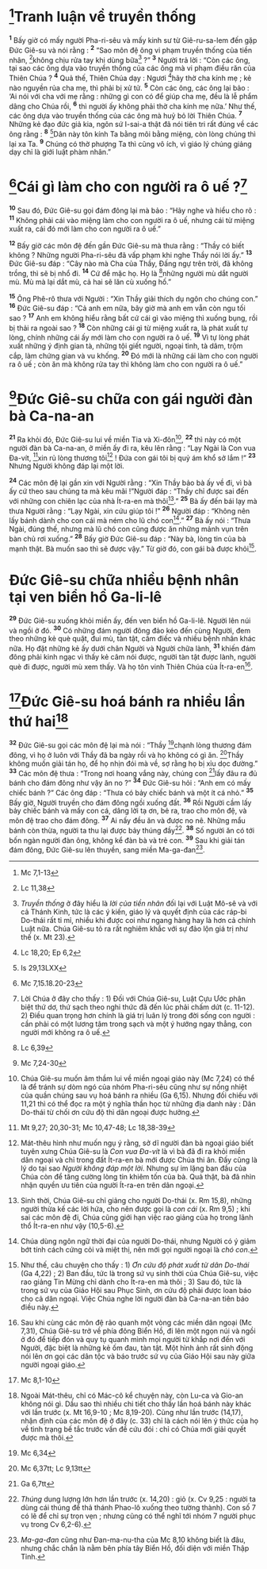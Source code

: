 # [^1*]Tranh luận về truyền thống
<sup><b>1</b></sup> Bấy giờ có mấy người Pha-ri-sêu và mấy kinh sư từ Giê-ru-sa-lem đến gặp Đức Giê-su và nói rằng : <sup><b>2</b></sup> “Sao môn đệ ông vi phạm truyền thống của tiền nhân, [^2*]không chịu rửa tay khi dùng bữa[^1] ?” <sup><b>3</b></sup> Người trả lời : “Còn các ông, tại sao các ông dựa vào truyền thống của các ông mà vi phạm điều răn của Thiên Chúa ? <sup><b>4</b></sup> Quả thế, Thiên Chúa dạy : Ngươi [^3*]hãy thờ cha kính mẹ ; kẻ nào nguyền rủa cha mẹ, thì phải bị xử tử. <sup><b>5</b></sup> Còn các ông, các ông lại bảo : ‘Ai nói với cha với mẹ rằng : những gì con có để giúp cha mẹ, đều là lễ phẩm dâng cho Chúa rồi, <sup><b>6</b></sup> thì người ấy không phải thờ cha kính mẹ nữa.’ Như thế, các ông dựa vào truyền thống của các ông mà huỷ bỏ lời Thiên Chúa. <sup><b>7</b></sup> Những kẻ đạo đức giả kia, ngôn sứ I-sai-a thật đã nói tiên tri rất đúng về các ông rằng : <sup><b>8</b></sup> [^4*]Dân này tôn kính Ta bằng môi bằng miệng, còn lòng chúng thì lại xa Ta. <sup><b>9</b></sup> Chúng có thờ phượng Ta thì cũng vô ích, vì giáo lý chúng giảng dạy chỉ là giới luật phàm nhân.”

# [^5*]Cái gì làm cho con người ra ô uế ?[^2]
<sup><b>10</b></sup> Sau đó, Đức Giê-su gọi đám đông lại mà bảo : “Hãy nghe và hiểu cho rõ : <sup><b>11</b></sup> Không phải cái vào miệng làm cho con người ra ô uế, nhưng cái từ miệng xuất ra, cái đó mới làm cho con người ra ô uế.”

<sup><b>12</b></sup> Bấy giờ các môn đệ đến gần Đức Giê-su mà thưa rằng : “Thầy có biết không ? Những người Pha-ri-sêu đã vấp phạm khi nghe Thầy nói lời ấy.” <sup><b>13</b></sup> Đức Giê-su đáp : “Cây nào mà Cha của Thầy, Đấng ngự trên trời, đã không trồng, thì sẽ bị nhổ đi. <sup><b>14</b></sup> Cứ để mặc họ. Họ là [^6*]những người mù dắt người mù. Mù mà lại dắt mù, cả hai sẽ lăn cù xuống hố.”

<sup><b>15</b></sup> Ông Phê-rô thưa với Người : “Xin Thầy giải thích dụ ngôn cho chúng con.” <sup><b>16</b></sup> Đức Giê-su đáp : “Cả anh em nữa, bây giờ mà anh em vẫn còn ngu tối sao ? <sup><b>17</b></sup> Anh em không hiểu rằng bất cứ cái gì vào miệng thì xuống bụng, rồi bị thải ra ngoài sao ? <sup><b>18</b></sup> Còn những cái gì từ miệng xuất ra, là phát xuất tự lòng, chính những cái ấy mới làm cho con người ra ô uế. <sup><b>19</b></sup> Vì tự lòng phát xuất những ý định gian tà, những tội giết người, ngoại tình, tà dâm, trộm cắp, làm chứng gian và vu khống. <sup><b>20</b></sup> Đó mới là những cái làm cho con người ra ô uế ; còn ăn mà không rửa tay thì không làm cho con người ra ô uế.”

# [^7*]Đức Giê-su chữa con gái người đàn bà Ca-na-an
<sup><b>21</b></sup> Ra khỏi đó, Đức Giê-su lui về miền Tia và Xi-đôn[^3], <sup><b>22</b></sup> thì này có một người đàn bà Ca-na-an, ở miền ấy đi ra, kêu lên rằng : “Lạy Ngài là Con vua Đa-vít, [^8*]xin rủ lòng thương tôi[^4] ! Đứa con gái tôi bị quỷ ám khổ sở lắm !” <sup><b>23</b></sup> Nhưng Người không đáp lại một lời.

<sup><b>24</b></sup> Các môn đệ lại gần xin với Người rằng : “Xin Thầy bảo bà ấy về đi, vì bà ấy cứ theo sau chúng ta mà kêu mãi !”Người đáp : “Thầy chỉ được sai đến với những con chiên lạc của nhà Ít-ra-en mà thôi[^5].” <sup><b>25</b></sup> Bà ấy đến bái lạy mà thưa Người rằng : “Lạy Ngài, xin cứu giúp tôi !” <sup><b>26</b></sup> Người đáp : “Không nên lấy bánh dành cho con cái mà ném cho lũ chó con[^6].” <sup><b>27</b></sup> Bà ấy nói : “Thưa Ngài, đúng thế, nhưng mà lũ chó con cũng được ăn những mảnh vụn trên bàn chủ rơi xuống.” <sup><b>28</b></sup> Bấy giờ Đức Giê-su đáp : “Này bà, lòng tin của bà mạnh thật. Bà muốn sao thì sẽ được vậy.” Từ giờ đó, con gái bà được khỏi[^7].

# Đức Giê-su chữa nhiều bệnh nhân tại ven biển hồ Ga-li-lê
<sup><b>29</b></sup> Đức Giê-su xuống khỏi miền ấy, đến ven biển hồ Ga-li-lê. Người lên núi và ngồi ở đó. <sup><b>30</b></sup> Có những đám người đông đảo kéo đến cùng Người, đem theo những kẻ què quặt, đui mù, tàn tật, câm điếc và nhiều bệnh nhân khác nữa. Họ đặt những kẻ ấy dưới chân Người và Người chữa lành, <sup><b>31</b></sup> khiến đám đông phải kinh ngạc vì thấy kẻ câm nói được, người tàn tật được lành, người què đi được, người mù xem thấy. Và họ tôn vinh Thiên Chúa của Ít-ra-en[^8].

# [^9*]Đức Giê-su hoá bánh ra nhiều lần thứ hai[^9]
<sup><b>32</b></sup> Đức Giê-su gọi các môn đệ lại mà nói : “Thầy [^10*]chạnh lòng thương đám đông, vì họ ở luôn với Thầy đã ba ngày rồi và họ không có gì ăn. [^11*]Thầy không muốn giải tán họ, để họ nhịn đói mà về, sợ rằng họ bị xỉu dọc đường.” <sup><b>33</b></sup> Các môn đệ thưa : “Trong nơi hoang vắng này, chúng con [^12*]lấy đâu ra đủ bánh cho đám đông như vậy ăn no ?” <sup><b>34</b></sup> Đức Giê-su hỏi : “Anh em có mấy chiếc bánh ?” Các ông đáp : “Thưa có bảy chiếc bánh và một ít cá nhỏ.” <sup><b>35</b></sup> Bấy giờ, Người truyền cho đám đông ngồi xuống đất. <sup><b>36</b></sup> Rồi Người cầm lấy bảy chiếc bánh và mấy con cá, dâng lời tạ ơn, bẻ ra, trao cho môn đệ, và môn đệ trao cho đám đông. <sup><b>37</b></sup> Ai nấy đều ăn và được no nê. Những mẩu bánh còn thừa, người ta thu lại được bảy thúng đầy[^10]. <sup><b>38</b></sup> Số người ăn có tới bốn ngàn người đàn ông, không kể đàn bà và trẻ con. <sup><b>39</b></sup> Sau khi giải tán đám đông, Đức Giê-su lên thuyền, sang miền Ma-ga-đan[^11].

[^1]: <i>Truyền thống</i> ở đây hiểu là <i>lời của tiền nhân</i> đối lại với Luật Mô-sê và với cả Thánh Kinh, tức là các ý kiến, giáo lý và quyết định của các ráp-bi Do-thái rất tỉ mỉ, nhiều khi được coi như ngang hàng hay là hơn cả chính Luật nữa. Chúa Giê-su tỏ ra rất nghiêm khắc với sự đảo lộn giá trị như thế (x. Mt 23).
[^2]: Lời Chúa ở đây cho thấy : 1) Đối với Chúa Giê-su, Luật Cựu Ước phân biệt thứ dơ, thứ sạch theo nghi thức đã đến lúc phải chấm dứt (c. 11-12). 2) Điều quan trọng hơn chính là giá trị luân lý trong đời sống con người : cần phải có một lương tâm trong sạch và một ý hướng ngay thẳng, con người mới không ra ô uế.
[^3]: Chúa Giê-su muốn âm thầm lui về miền ngoại giáo này (Mc 7,24) có thể là để tránh sự dòm ngó của nhóm Pha-ri-sêu cũng như sự nồng nhiệt của quần chúng sau vụ hoá bánh ra nhiều (Ga 6,15). Nhưng đối chiếu với 11,21 thì có thể đọc ra một ý nghĩa thần học từ những địa danh này : Dân Do-thái từ chối ơn cứu độ thì dân ngoại được hưởng.
[^4]: Mát-thêu hình như muốn ngụ ý rằng, sở dĩ người đàn bà ngoại giáo biết tuyên xưng Chúa Giê-su là <i>Con vua Đa-vít</i> là vì bà đã đi ra khỏi miền dân ngoại và chỉ trong đất Ít-ra-en bà mới được Chúa thi ân. Đấy cũng là lý do tại sao <i>Người không đáp một lời</i>. Nhưng sự im lặng ban đầu của Chúa còn để tăng cường lòng tin khiêm tốn của bà. Quả thật, bà đã nhìn nhận quyền ưu tiên của người Ít-ra-en trên dân ngoại.
[^5]: Sinh thời, Chúa Giê-su chỉ giảng cho người Do-thái (x. Rm 15,8), những người thừa kế các lời hứa, cho nên được gọi là <i>con cái</i> (x. Rm 9,5) ; khi sai các môn đệ đi, Chúa cũng giới hạn việc rao giảng của họ trong lãnh thổ Ít-ra-en như vậy (10,5-6).
[^6]: Chúa dùng ngôn ngữ thời đại của người Do-thái, nhưng Người có ý giảm bớt tính cách cứng cỏi và miệt thị, nên mới gọi người ngoại là <i>chó con</i>.
[^7]: Như thế, câu chuyện cho thấy : 1) <i>Ơn cứu độ phát xuất từ dân Do-thái</i> (Ga 4,22) ; 2) Ban đầu, tức là trong sứ vụ sinh thời của Chúa Giê-su, việc rao giảng Tin Mừng chỉ dành cho Ít-ra-en mà thôi ; 3) Sau đó, tức là trong sứ vụ của Giáo Hội sau Phục Sinh, ơn cứu độ phải được loan báo cho cả dân ngoại. Việc Chúa nghe lời người đàn bà Ca-na-an tiên báo điều này.
[^8]: Sau khi cùng các môn đệ rảo quanh một vòng các miền dân ngoại (Mc 7,31), Chúa Giê-su trở về phía đông Biển Hồ, đi lên một ngọn núi và ngồi ở đó để tiếp đón và quy tụ quanh mình mọi người từ khắp nơi đến với Người, đặc biệt là những kẻ ốm đau, tàn tật. Một hình ảnh rất sinh động nói lên ơn gọi các dân tộc và báo trước sứ vụ của Giáo Hội sau này giữa người ngoại giáo.
[^9]: Ngoài Mát-thêu, chỉ có Mác-cô kể chuyện này, còn Lu-ca và Gio-an không nói gì. Dầu sao thì nhiều chi tiết cho thấy lần hoá bánh này khác với lần trước (x. Mt 16,9-10 ; Mc 8,19-20). Cũng như lần trước (14,17), nhận định của các môn đệ ở đây (c. 33) chỉ là cách nói lên ý thức của họ về tình trạng bế tắc trước vấn đề cứu đói : chỉ có Chúa mới giải quyết được mà thôi.
[^10]: <i>Thúng</i> dung lượng lớn hơn lần trước (x. 14,20) : giỏ (x. Cv 9,25 : người ta dùng cái thúng để thả thánh Phao-lô xuống theo tường thành). Con số 7 có lẽ để chỉ sự trọn vẹn ; nhưng cũng có thể nghĩ tới nhóm 7 người phục vụ trong Cv 6,2-6).
[^11]: <i>Ma-ga-đan</i> cũng như Đan-ma-nu-tha của Mc 8,10 không biết là đâu, nhưng chắc chắn là nằm bên phía tây Biển Hồ, đối diện với miền Thập Tỉnh.
[^1*]: Mc 7,1-13
[^2*]: Lc 11,38
[^3*]: Lc 18,20; Ep 6,2
[^4*]: Is 29,13LXX
[^5*]: Mc 7,15.18.20-23
[^6*]: Lc 6,39
[^7*]: Mc 7,24-30
[^8*]: Mt 9,27; 20,30-31; Mc 10,47-48; Lc 18,38-39
[^9*]: Mc 8,1-10
[^10*]: Mc 6,34
[^11*]: Mc 6,37tt; Lc 9,13tt
[^12*]: Ga 6,7tt
